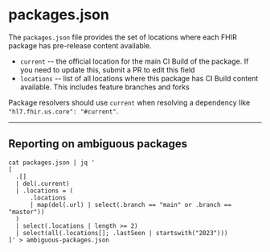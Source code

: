 # packages.json

The `packages.json` file provides the set of locations where each FHIR package has pre-release content available.

* `current` -- the official location for the main CI Build of the package. If you need to update this, submit a PR to edit this field
* `locations` -- list of all locations where this package has CI Build content available. This includes feature branches and forks

Package resolvers should use `current` when resolving a dependency like `"hl7.fhir.us.core": "#current"`.


---

## Reporting on ambiguous packages

```
cat packages.json | jq '
[
  .[]
  | del(.current)
  | .locations = (
      .locations
      | map(del(.url) | select(.branch == "main" or .branch == "master"))
  )
  | select(.locations | length >= 2)
  | select(all(.locations[]; .lastSeen | startswith("2023")))
]' > ambiguous-packages.json
```
